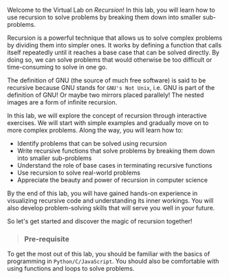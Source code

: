 Welcome to the Virtual Lab on _Recursion_! In this lab, you will learn how to use recursion to solve problems by breaking them down into smaller sub-problems.

Recursion is a powerful technique that allows us to solve complex problems by dividing them into simpler ones. It works by defining a function that calls itself repeatedly until it reaches a base case that can be solved directly. By doing so, we can solve problems that would otherwise be too difficult or time-consuming to solve in one go.

The definition of GNU (the source of much free software) is said to be recursive because GNU stands for `GNU's Not Unix`, i.e. GNU is part of the definition of GNU! Or maybe two mirrors placed parallely! The nested images are a form of infinite recursion.

In this lab, we will explore the concept of recursion through interactive exercises. We will start with simple examples and gradually move on to more complex problems. Along the way, you will learn how to:

- Identify problems that can be solved using recursion
- Write recursive functions that solve problems by breaking them down into smaller sub-problems
- Understand the role of base cases in terminating recursive functions
- Use recursion to solve real-world problems
- Appreciate the beauty and power of recursion in computer science

By the end of this lab, you will have gained hands-on experience in visualizing recursive code and understanding its inner workings. You will also develop problem-solving skills that will serve you well in your future.

So let's get started and discover the magic of recursion together!

> ### Pre-requisite

To get the most out of this lab, you should be familiar with the basics of programming in `Python/C/JavaScript`. You should also be comfortable with using functions and loops to solve problems.
